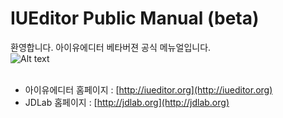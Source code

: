 # IUEditor Public Manual (beta)
환영합니다. 아이유에디터 베타버젼 공식 메뉴얼입니다.<br />
![Alt text](/img/mail-beta.jpg)
<br /><br />

* 아이유에디터 홈페이지 : [http://iueditor.org](http://iueditor.org)
* JDLab 홈페이지 : [http://jdlab.org](http://jdlab.org)
